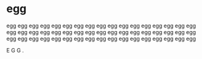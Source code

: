 # egg
egg egg egg egg egg egg egg egg egg egg egg egg egg egg egg egg egg egg egg egg egg egg egg egg egg egg egg egg egg egg egg egg egg egg egg egg egg egg egg egg egg egg egg egg egg egg egg egg egg egg egg


E G G .